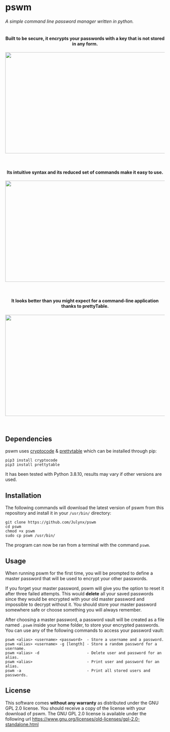 # pswm
*A simple command line password manager written in python.*
<br><br>

<h4 align="center"> Built to be secure, it encrypts your passwords with a key that is not stored in any form. </h4>
<p align="center">  
  <img width="772" height="320" src="https://i.imgur.com/IqHqajs.png">
</p>
<br>

<h4 align="center"> Its intuitive syntax and its reduced set of commands make it easy to use. </h4>
<p align="center">  
  <img width="772" height="320" src="https://i.imgur.com/GPNoxX6.png">
</p>
<br>

<h4 align="center"> It looks better than you might expect for a command-line application thanks to prettyTable. </h4>
<p align="center">  
  <img width="772" height="320" src="https://i.imgur.com/Ie5UCvX.png">
</p>
<br>

## Dependencies

pswm uses [cryptocode](https://pypi.org/project/cryptocode/) & [prettytable](https://pypi.org/project/prettytable/) which can be installed through pip:
```
pip3 install cryptocode
pip3 install prettytable
```
It has been tested with Python 3.8.10, results may vary if other versions are used.


## Installation

The following commands will download the latest version of pswm from this repository 
and install it in your `/usr/bin/` directory:
```
git clone https://github.com/Julynx/pswm
cd pswm
chmod +x pswm
sudo cp pswm /usr/bin/
```
The program can now be ran from a terminal with the command `pswm`.


## Usage

When running pswm for the first time, you will be prompted to define a master password that will be used to encrypt your other passwords. 

If you forget your master password, pswm will give you the option to reset it after three failed attempts. This would **delete** all your saved passwords since they would be encrypted with your old master password and impossible to decrypt without it. You should store your master password somewhere safe or choose something you will always remember.

After choosing a master password, a password vault will be created as a file named `.pswm` inside your home folder, to store your encrypted passwords. You can use any of the following commands to access your password vault:
```
pswm <alias> <username> <password>  - Store a username and a password.
pswm <alias> <username> -g [length] - Store a random password for a username.
pswm <alias> -d                     - Delete user and password for an alias.
pswm <alias>                        - Print user and password for an alias.
pswm -a                             - Print all stored users and passwords.
```

## License

This software comes **without any warranty** as distributed under the GNU GPL 2.0 license.
You should receive a copy of the license with your download of pswm. 
The GNU GPL 2.0 license is available under the following url
https://www.gnu.org/licenses/old-licenses/gpl-2.0-standalone.html
